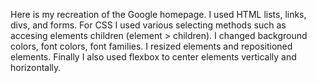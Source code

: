 Here is my recreation of the Google homepage. I used HTML lists, links, divs, and forms. For CSS I used various selecting methods such as accesing elements children (element > children). I changed background colors, font colors, font families. I resized elements and repositioned elements. Finally I also used flexbox to center elements vertically and horizontally.